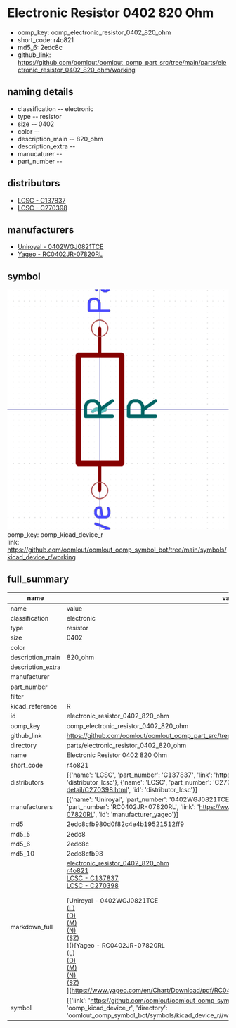 # Electronic Resistor 0402 820 Ohm

  
* oomp_key: oomp_electronic_resistor_0402_820_ohm 
* short_code: r4o821
* md5_6: 2edc8c  
* github_link: https://github.com/oomlout/oomlout_oomp_part_src/tree/main/parts/electronic_resistor_0402_820_ohm/working  
## naming details
* classification -- electronic
* type -- resistor
* size -- 0402
* color -- 
* description_main -- 820_ohm
* description_extra -- 
* manucaturer -- 
* part_number -- 

## distributors
* [LCSC - C137837](https://lcsc.com/product-detail/C137837.html)  
* [LCSC - C270398](https://lcsc.com/product-detail/C270398.html)  

## manufacturers
* [Uniroyal - 0402WGJ0821TCE]()  
* [Yageo - RC0402JR-07820RL](https://www.yageo.com/en/Chart/Download/pdf/RC0402JR-07820RL)  

## symbol

![](symbol/0/working/working_600.png)  
oomp_key: oomp_kicad_device_r  
link: https://github.com/oomlout/oomlout_oomp_symbol_bot/tree/main/symbols/kicad_device_r/working  


## full_summary
| name | value | 
| --- | --- | 
| name | value | 
| classification | electronic | 
| type | resistor | 
| size | 0402 | 
| color |  | 
| description_main | 820_ohm | 
| description_extra |  | 
| manufacturer |  | 
| part_number |  | 
| filter |  | 
| kicad_reference | R | 
| id | electronic_resistor_0402_820_ohm | 
| oomp_key | oomp_electronic_resistor_0402_820_ohm | 
| github_link | https://github.com/oomlout/oomlout_oomp_part_src/tree/main/parts/electronic_resistor_0402_820_ohm/working | 
| directory | parts/electronic_resistor_0402_820_ohm | 
| name | Electronic Resistor 0402 820 Ohm | 
| short_code | r4o821 | 
| distributors | [{'name': 'LCSC', 'part_number': 'C137837', 'link': 'https://lcsc.com/product-detail/C137837.html', 'id': 'distributor_lcsc'}, {'name': 'LCSC', 'part_number': 'C270398', 'link': 'https://lcsc.com/product-detail/C270398.html', 'id': 'distributor_lcsc'}] | 
| manufacturers | [{'name': 'Uniroyal', 'part_number': '0402WGJ0821TCE', 'link': '', 'id': 'manufacturer_uniroyal'}, {'name': 'Yageo', 'part_number': 'RC0402JR-07820RL', 'link': 'https://www.yageo.com/en/Chart/Download/pdf/RC0402JR-07820RL', 'id': 'manufacturer_yageo'}] | 
| md5 | 2edc8cfb980d0f82c4e4b19521512ff9 | 
| md5_5 | 2edc8 | 
| md5_6 | 2edc8c | 
| md5_10 | 2edc8cfb98 | 
| markdown_full | [electronic_resistor_0402_820_ohm](https://github.com/oomlout/oomlout_oomp_part_src/tree/main/parts/electronic_resistor_0402_820_ohm/working)<br>[r4o821](https://github.com/oomlout/oomlout_oomp_part_src/tree/main/parts/electronic_resistor_0402_820_ohm/working)<br>[LCSC - C137837<br>](https://lcsc.com/product-detail/C137837.html)[LCSC - C270398<br>](https://lcsc.com/product-detail/C270398.html)<br>[Uniroyal - 0402WGJ0821TCE<br>[(L)<br>](https://www.lcsc.com/search?q=0402WGJ0821TCE)[(D)<br>](https://www.digikey.com/en/products?,keywords=0402WGJ0821TCE)[(M)<br>](https://www.mouser.com/Search/Refine?Keyword=0402WGJ0821TCE)[(N)<br>](https://www.newark.com/search?st=0402WGJ0821TCE)[(SZ)<br>](https://so.szlcsc.com/global.html?k=0402WGJ0821TCE)]()[Yageo - RC0402JR-07820RL<br>[(L)<br>](https://www.lcsc.com/search?q=RC0402JR-07820RL)[(D)<br>](https://www.digikey.com/en/products?,keywords=RC0402JR-07820RL)[(M)<br>](https://www.mouser.com/Search/Refine?Keyword=RC0402JR-07820RL)[(N)<br>](https://www.newark.com/search?st=RC0402JR-07820RL)[(SZ)<br>](https://so.szlcsc.com/global.html?k=RC0402JR-07820RL)](https://www.yageo.com/en/Chart/Download/pdf/RC0402JR-07820RL) | 
| symbol | [{'link': 'https://github.com/oomlout/oomlout_oomp_symbol_bot/tree/main/symbols/kicad_device_r', 'oomp_key': 'oomp_kicad_device_r', 'directory': 'oomlout_oomp_symbol_bot/symbols/kicad_device_r//working/working.kicad_sym'}] | 
